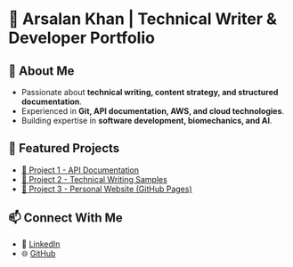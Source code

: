 # 🚀 Arsalan Khan | Technical Writer & Developer Portfolio  

## 📌 About Me  
- Passionate about **technical writing, content strategy, and structured documentation**.  
- Experienced in **Git, API documentation, AWS, and cloud technologies**.  
- Building expertise in **software development, biomechanics, and AI**.  

## 📂 Featured Projects  
- [🔗 Project 1 - API Documentation](projects/Project1)  
- [🔗 Project 2 - Technical Writing Samples](projects/Project2)  
- [🔗 Project 3 - Personal Website (GitHub Pages)](projects/Project3)  

## 📫 Connect With Me  
- 💼 [LinkedIn](https://www.linkedin.com/in/YOUR-PROFILE-HERE)  
- 🌐 [GitHub](https://github.com/arifkhanarsalan)  

